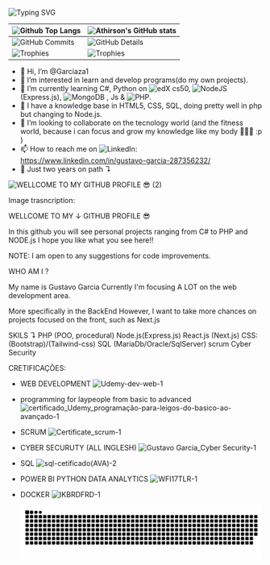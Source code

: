 ![Typing SVG](https://readme-typing-svg.demolab.com?font=Fira+Code&size=29&pause=1500&weight=900&duration=3500&color=FFFFFF&background=FFFFFF00&vCenter=true&width=1000&height=60&lines=Hi+there.+My+name+is+Gustavo+garcia+and+I+am+a+FullStack+Dev.)

| ![Github Top Langs](https://github-readme-stats.vercel.app/api/top-langs/?username=garciaza1&layout=compact&theme=radical&&hide=jupyter%20notebook,php,makefile,c%2B%2B,cmake,hack,shell,html,css&langs_count=6&hide_border=True&line_height=20&PAT_1) | ![Athirson's GitHub stats](https://github-readme-stats.vercel.app/api?username=garciaza1&include=private&theme=radical&show_icons=true&hide_border=True&line_height=20&PAT_1) |
| ----------- | ----------- |
| ![GitHub Commits](https://github-readme-streak-stats.herokuapp.com/?user=garciaza1&theme=radical&ring=e73737&currStreakNum=ffffff&hide_border=true) | ![GitHub Details](http://github-profile-summary-cards.vercel.app/api/cards/profile-details?username=garciaza1&theme=radical) |
| ![Trophies](https://github-profile-trophy.vercel.app/?username=garciaza1&row=1&column=6&theme=radical&margin-w=15&margin-h=15) | ![Trophies](https://github-profile-trophy.vercel.app/?username=garciaza1&row=1&column=6&theme=radical&margin-w=15&margin-h=15) 

- 👋 Hi, I’m @Garciaza1
- 👀 I’m interested in learn and develop programs(do my own projects). 
- 🌱 I’m currently learning C#, Python on ![edX](https://img.shields.io/badge/edX-%2302262B.svg?logo=edX&logoColor=white) cs50, ![NodeJS](https://img.shields.io/badge/node.js-6DA55F?logo=node.js&logoColor=white) (Express.js), ![MongoDB](https://img.shields.io/badge/MongoDB-%234ea94b.svg?logo=mongodb&logoColor=white) , Js & ![PHP](https://img.shields.io/badge/php-%23777BB4.svg?logo=php&logoColor=white).
- 🤙 I have a knowledge base in HTML5, CSS, SQL, doing pretty well in php but changing to Node.js.
- 💞️ I’m looking to collaborate on the tecnology world (and the fitness world, because i can focus and grow my knowledge like my body 💪😎🤙 :p ) 
- 📫 How to reach me on ![LinkedIn](https://img.shields.io/badge/linkedin-%230077B5.svg?logo=linkedin&logoColor=white): https://www.linkedin.com/in/gustavo-garcia-287356232/
- 🚀 Just two years on path ↴

  
![WELLCOME TO MY GITHUB PROFILE 😎 (2)](https://github.com/Garciaza1/Garciaza1/assets/102680004/0ca9726f-212e-486f-95a5-f935df9fb08a)

Image trasncription:

WELLCOME TO MY
      ↓
GITHUB PROFILE 😎

In this github you will see personal projects ranging from C# to PHP and NODE.js
I hope you like what you see here!!

NOTE: I am open to any suggestions for code improvements.

WHO AM I ?

My name is Gustavo Garcia
 Currently I'm focusing A LOT on the web development area.

More specifically in the BackEnd
 However, I want to take more chances on projects focused on the front, such as Next.js


 SKILS ↴
PHP (POO, procedural)
Node.js(Express.js)
React.js (Next.js)
CSS: (Bootstrap)/(Tailwind-css)
SQL (MariaDb/Oracle/SqlServer)
scrum
Cyber ​​Security



CRETIFICAÇÕES:

- WEB DEVELOPMENT
![Udemy-dev-web-1](https://github.com/Garciaza1/Garciaza1/assets/102680004/7176de97-b0f0-4e68-9745-304e9fd0b5f4)

- programming for laypeople from basic to advanced
![certificado_Udemy_programação-para-leigos-do-basico-ao-avançado-1](https://github.com/Garciaza1/Garciaza1/assets/102680004/707804c0-e1af-4e02-beb3-1fdcc7daafff)

- SCRUM
![Certificate_scrum-1](https://github.com/Garciaza1/Garciaza1/assets/102680004/4452ce43-b648-41d0-8d33-807d427e5de3)

- CYBER SECURUTY (ALL INGLESH)
![Gustavo Garcia_Cyber Security-1](https://github.com/Garciaza1/Garciaza1/assets/102680004/9f002fa5-7450-4f79-bce0-4a9fabd8df1a)

- SQL
![sql-cetificado(AVA)-2](https://github.com/Garciaza1/Garciaza1/assets/102680004/778d0ff8-9575-4799-94fb-914772fc4c0d)

- POWER BI PYTHON DATA ANALYTICS
![WFI17TLR-1](https://github.com/Garciaza1/Garciaza1/assets/102680004/df2dab40-7a97-4486-bea2-1fb74f522a53)
  
- DOCKER
![IKBRDFRD-1](https://github.com/Garciaza1/Garciaza1/assets/102680004/ccb73ac2-fbde-422d-8c0f-3ac74c1acd2d)



  <picture>
  <source media="(prefers-color-scheme: dark)" srcset="https://raw.githubusercontent.com/platane/platane/output/github-contribution-grid-snake-dark.svg">
  <source media="(prefers-color-scheme: light)" srcset="https://raw.githubusercontent.com/platane/platane/output/github-contribution-grid-snake.svg">
  <img alt="github contribution grid snake animation" src="https://raw.githubusercontent.com/platane/platane/output/github-contribution-grid-snake.svg">
</picture>
<!---
Garciaza1/Garciaza1 is a ✨ special ✨ repository because its `README.md` (this file) appears on your GitHub profile.
You can click the Preview link to take a look at your changes.
--->
